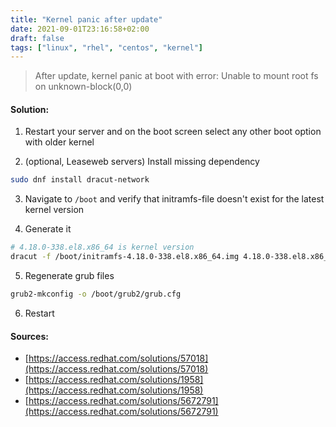 ```yaml
---
title: "Kernel panic after update"
date: 2021-09-01T23:16:58+02:00
draft: false
tags: ["linux", "rhel", "centos", "kernel"]
---
```


> After update, kernel panic at boot with error: Unable to mount root fs on unknown-block(0,0)

#### Solution:
1. Restart your server and on the boot screen select any other boot option with older kernel

2. (optional, Leaseweb servers) Install missing dependency
```bash
sudo dnf install dracut-network
```

3. Navigate to `/boot` and verify that initramfs-file doesn't exist for the latest kernel version

4. Generate it
```bash
# 4.18.0-338.el8.x86_64 is kernel version
dracut -f /boot/initramfs-4.18.0-338.el8.x86_64.img 4.18.0-338.el8.x86_64
```

5. Regenerate grub files
```bash
grub2-mkconfig -o /boot/grub2/grub.cfg
```

6. Restart

#### Sources:
 - [https://access.redhat.com/solutions/57018](https://access.redhat.com/solutions/57018)
 - [https://access.redhat.com/solutions/1958](https://access.redhat.com/solutions/1958)
 - [https://access.redhat.com/solutions/5672791](https://access.redhat.com/solutions/5672791)
